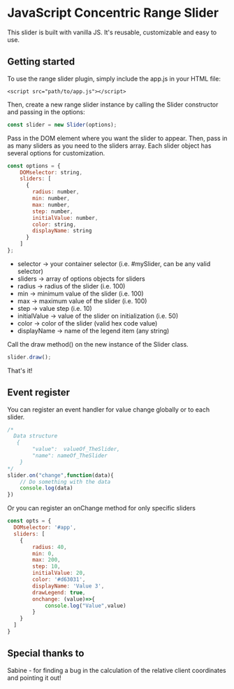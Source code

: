 # JavaScript Concentric Range Slider

This slider is built with vanilla JS. It's reusable, customizable and easy to use.

## Getting started

To use the range slider plugin, simply include the app.js in your HTML file:

```
<script src="path/to/app.js"></script>
```

Then, create a new range slider instance by calling the Slider constructor and passing in the options:

```javascript
const slider = new Slider(options);
```

Pass in the DOM element where you want the slider to appear. Then, pass in as many sliders as you need to the sliders array. Each slider object has several options for customization.

```javascript
const options = {
    DOMselector: string,
    sliders: [
      {
        radius: number,
        min: number,
        max: number,
        step: number,
        initialValue: number,
        color: string,
        displayName: string
      }
    ]
};
```

* selector -> your container selector (i.e. #mySlider, can be any valid selector)
* sliders -> array of options objects for sliders
* radius -> radius of the slider (i.e. 100)
* min -> minimum value of the slider (i.e. 100)
* max -> maximum value of the slider (i.e. 100)
* step -> value step (i.e. 10)
* initialValue -> value of the slider on initialization (i.e. 50)
* color -> color of the slider (valid hex code value)
* displayName -> name of the legend item (any string)

Call the draw method() on the new instance of the Slider class.

```javascript
slider.draw();
```

That's it!

## Event register
You can register an event handler for value change globally or to each slider.

```javascript
/*
  Data structure
   {
        "value":  valueOf_TheSlider,
        "name": nameOf_TheSlider
    }
*/
slider.on("change",function(data){
    // Do something with the data
    console.log(data)
})
```

Or you can register an onChange method for only specific sliders

```javascript
const opts = {
  DOMselector: '#app',
  sliders: [
    {
        radius: 40,
        min: 0,
        max: 200,
        step: 10,
        initialValue: 20,
        color: '#d63031',
        displayName: 'Value 3',
        drawLegend: true,
        onchange: (value)=>{
            console.log("Value",value)
        }
    }
  ]
}
```

## Special thanks to
Sabine - for finding a bug in the calculation of the relative client coordinates and pointing it out!
